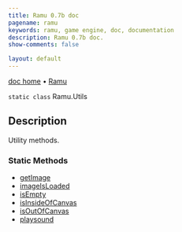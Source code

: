 ```yaml
---
title: Ramu 0.7b doc
pagename: ramu
keywords: ramu, game engine, doc, documentation
description: Ramu 0.7b doc.
show-comments: false

layout: default
---
```

[doc home](home) &#8226; [Ramu](../)  

``static class`` Ramu.Utils  
## Description
Utility methods.  

### Static Methods
- [getImage](Ramu.Utils.getImage)  
- [imageIsLoaded](Ramu.Utils.imageIsLoaded)   
- [isEmpty](Ramu.Utils.isEmpty)   
- [isInsideOfCanvas](Ramu.Utils.isInsideOfCanvas)  
- [isOutOfCanvas](Ramu.Utils.isOutOfCanvas)   
- [playsound](Ramu.Utils.playsound)   
